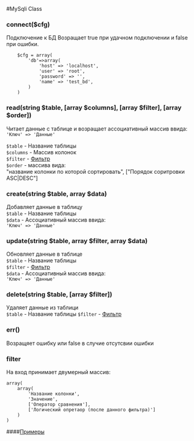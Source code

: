 #MySqli Class
### connect($cfg)
Подключение к БД
Возращает true при удачном подключении и false при ошибки.
```
    $cfg = array(
        'db'=>array(
    		'host' => 'localhost',
    		'user' => 'root',
    		'password' => '',
    		'name' => 'test_bd',
        )
    )
```
### read(string $table, [array  $columns], [array  $filter], [array  $order])
Читает данные с таблице и возращает  ассоциативный массив ввида:  
``` 'Ключ' => 'Данные' ```  

```$table``` - Название таблицы  
```$columns``` - Массив колонок  
```$filter``` -  [Фильтр](https://github.com/iliailia1212/db/blob/master/README.md#filter)  
```$order``` - массива вида:  
"название колонки по которой сортировать", ["Порядок соритровки ASC|DESC"]  

### create(string $table, array  $data)
Добавляет данные в таблицу  
```$table``` - Название таблицы  
```$data``` - Ассоциативный массив ввида:  
``` 'Ключ' => 'Данные' ```

### update(string $table, array  $filter, array  $data)
Обновляет данные в таблице  
```$table``` - Название таблицы  
```$filter``` - [Фильтр](https://github.com/iliailia1212/db/blob/master/README.md#filter)  
```$data``` - Ассоциативный массив ввида:  
``` 'Ключ' => 'Данные' ```

### delete(string $table, [array  $filter])
Удаляет данные из таблици  
```$table``` - Название таблицы 
```$filter``` - [Фильтр](https://github.com/iliailia1212/db/blob/master/README.md#filter)  

### err()
Возращяет ошибку или false в случие отсутсвии ошибки

### filter  
На вход принимает двумерный массив:
```
array(
    array(
        'Название колонки',
        'Значение',
        ['Оператор сравнения'],
        ['Логический опретаор (после данного фильтра)']
    )
)

```
####[Примеры](https://github.com/iliailia1212/db/blob/master/demo.php) 
